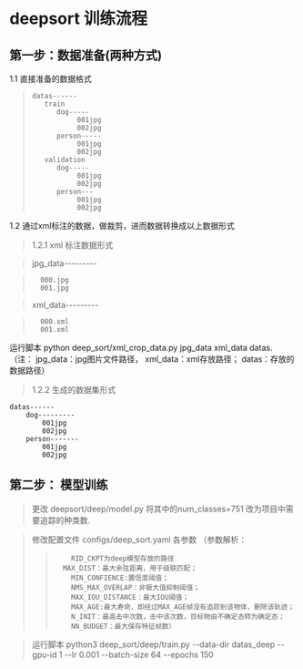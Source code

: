 # deepsort 训练流程

## 第一步：数据准备(两种方式)
1.1 	直接准备的数据格式
>     datas------ 
>		 train
>	        dog-----
> 	             001jpg 
>		         002jpg
>	     	person-----
>                001jpg
>                002jpg
>	     validation
>	        dog-----
>                001jpg
>                002jpg
>	     	person---
>                001jpg
>                002jpg


1.2 通过xml标注的数据，做裁剪，进而数据转换成以上数据形式
> 1.2.1  xml 标注数据形式  

>   jpg_data---------  

>       000.jpg 
>       001.jpg 

>   xml_data---------   

>       000.xml 
>       001.xml 

运行脚本 python deep_sort/xml_crop_data.py jpg_data xml_data datas.  
   （注： jpg_data：jpg图片文件路径， xml_data：xml存放路径； datas：存放的数据路径）
> 1.2.2  生成的数据集形式  

	datas------  
	    dog---------
	        001jpg
		    002jpg
	    person-------
	        001jpg
		    002jpg



## 第二步： 模型训练  

>  更改 deepsort/deep/model.py 将其中的num_classes=751 改为项目中需要追踪的种类数. 

> 修改配置文件 configs/deep_sort.yaml 各参数
            （参数解析：
>>         RID_CKPT为deep模型存放的路径
>> 	     MAX_DIST：最大余弦距离，用于级联匹配；
>>         MIN_CONFIENCE:置信度阈值；
>>         NMS_MAX_OVERLAP：非极大值抑制阈值；
>>         MAX_IOU_DISTANCE：最大IOU阈值；
>>         MAX_AGE:最大寿命，即经过MAX_AGE帧没有追踪到该物体，删除该轨迹；
>>         N_INIT：最高击中次数，击中该次数，目标物由不确定态转为确定态；
>>         NN_BUDGET：最大保存特征帧数）

> 	运行脚本 python3 deep_sort/deep/train.py --data-dir datas_deep --gpu-id 1 --lr 0.001 --batch-size 64 --epochs 150


